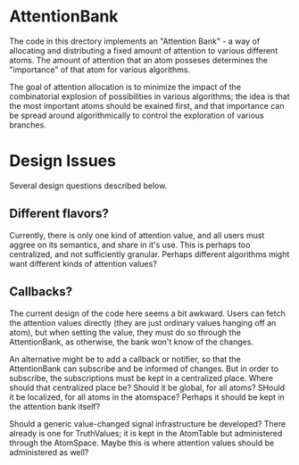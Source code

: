 
AttentionBank
=============

The code in this drectory implements an "Attention Bank" - a way of
allocating and distributing a fixed amount of attention to various
different atoms.  The amount of attention that an atom posseses
determines the "importance" of that atom for various algorithms.

The goal of attention allocation is to minimize the impact of the
combinatorial explosion of possibilities in various algorithms; the
idea is that the most important atoms should be exained first, and
that importance can be spread around algorithmically to control the
exploration of various branches.

Design Issues
=============
Several design questions described below.

Different flavors?
------------------
Currently, there is only one kind of attention value, and all users
must aggree on its semantics, and share in it's use.  This is perhaps
too centralized, and not sufficiently granular.  Perhaps different
algorithms might want different kinds of attention values?

Callbacks?
----------
The current design of the code here seems a bit awkward. Users can
fetch the attention values directly (they are just ordinary values
hanging off an atom), but when setting the value, they must do so
through the AttentionBank, as otherwise, the bank won't know of the
changes.

An alternative might be to add a callback or notifier, so that the
AttentionBank can subscribe and be informed of changes. But in order
to subscribe, the subscriptions must be kept in a centralized place.
Where should that centralized place be? Should it be global, for all
atoms? SHould it be localized, for all atoms in the atomspace? Perhaps
it should be kept in the attention bank itself?

Should a generic value-changed signal infrastructure be developed?
There already is one for TruthValues; it is kept in the AtomTable
but administered through the AtomSpace.  Maybe this is where attention
values should be administered as well?
